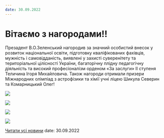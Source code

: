 ```yaml
---
date: 30.09.2022
---
```

# Вітаємо з нагородами!!

Презадент В.О.Зеленський нагородив за значний особистий внесок у розвиток національної освіти, підготовку кваліфікованих фахівців, мужність і самовідданість, виявлені у захисті суверенітету та територіальної цілісності України, багаторічну плідну педагогічну діяльність та високий професіоналізм орденом «За заслуги» ІІ ступеня Теличина Ігоря Михайловича.
Також нагороди отримали призери Міжнародних олімпіад з астрофізики та хімії учні ліцею Шикула Северин та Комарницький Олег!

![](/images/blog/вітаємо-з-нагородами/нагород-3.jpg)

![](/images/blog/вітаємо-з-нагородами/нагород1.jpg)

![](/images/blog/вітаємо-з-нагородами/нагород2.jpg)

![](/images/blog/вітаємо-з-нагородами/нагород4.jpg)

[Читати усі новини](/news)
date: 30.09.2022
